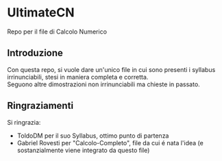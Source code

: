 # UltimateCN
Repo per il file di Calcolo Numerico
## Introduzione
Con questa repo, si vuole dare un'unico file in cui sono presenti i syllabus irrinunciabili, stesi in maniera completa e corretta.\
Seguono altre dimostrazioni non irrinunciabili ma chieste in passato.
## Ringraziamenti
Si ringrazia:
- ToldoDM per il suo Syllabus, ottimo punto di partenza
- Gabriel Rovesti per "Calcolo-Completo", file da cui é nata l'idea (e sostanzialmente viene integrato da questo file)
